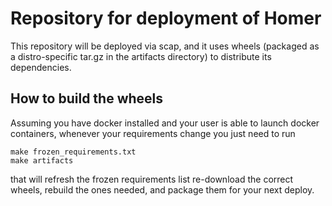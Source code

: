 # Repository for deployment of Homer

This repository will be deployed via scap, and it uses wheels (packaged as a
distro-specific tar.gz in the artifacts directory) to distribute its
dependencies.

## How to build the wheels

Assuming you have docker installed and your user is able to launch docker
containers, whenever your requirements change you just need to run

    make frozen_requirements.txt
    make artifacts


that will refresh the frozen requirements list re-download the correct wheels,
rebuild the ones needed, and package them for your next deploy.
